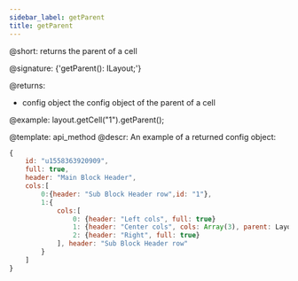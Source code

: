 ```yaml
---
sidebar_label: getParent
title: getParent
---          
```


@short: returns the parent of a cell

@signature: {'getParent(): ILayout;'}

@returns:
- config	object		the config object of the parent of a cell


@example:
layout.getCell("1").getParent();


@template: api_method
@descr:
An example of a returned config object:

~~~js
{
	id: "u1558363920909",
    full: true,
    header: "Main Block Header",
    cols:[
    	0:{header: "Sub Block Header row",id: "1"},
        1:{ 
        	cols:[
        		0: {header: "Left cols", full: true}
				1: {header: "Center cols", cols: Array(3), parent: Layout, full: true}
				2: {header: "Right", full: true}		        
        	], header: "Sub Block Header row"        
        }
    ]
}
~~~







